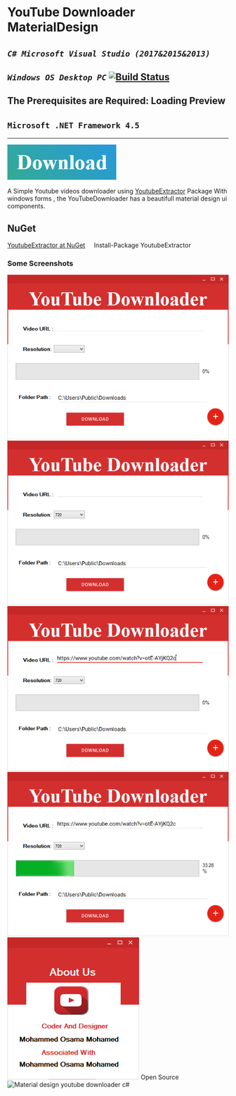 # YouTube Downloader MaterialDesign  
## *`C# Microsoft Visual Studio (2017&2015&2013)`*
## ***``Windows OS Desktop PC``*** [![Build Status](https://ci.appveyor.com/api/projects/status/um3h4xqen7vql7o2/branch/master?svg=true)](https://github.com/CreateDownloader/YouTubeDownloader-MaterialDesign/)
## The Prerequisites are Required: Loading Preview   
## **`Microsoft .NET Framework 4.5`**
***
 [![Build Kugou Downloader](https://raw.githubusercontent.com/CreateDownloader/KugouDownloader/master/Download.PNG)](https://github.com/CreateDownloader/YouTubeDownloader-MaterialDesign/releases/tag/Debug)

A Simple Youtube videos downloader using <a href="https://www.nuget.org/packages/YoutubeExtractor" >YoutubeExtractor</a> Package With windows forms , the YouTubeDownloader has a beautifull material design ui components.

## NuGet
[YoutubeExtractor at NuGet](http://nuget.org/packages/YoutubeExtractor)
    Install-Package YoutubeExtractor
### Some Screenshots
![Material design youtube downloader c#](1.PNG)
![Material design youtube downloader c#](2.PNG)
![Material design youtube downloader c#](3.PNG)
![Material design youtube downloader c#](4.PNG)
![Material design youtube downloader c#](5.PNG)
Open Source ![Material design youtube downloader c#](https://github.com/Amine-Smahi/MaterialDesign-YouTubeDownloader)

